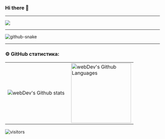 ### Hi there 👋

---

<img src="https://github-readme-stats.vercel.app/api/top-langs/?username=gigatorvaldz&theme=dark">

---

<picture>
  <source media="(prefers-color-scheme: dark)" srcset="https://github.com/gigatorvaldz/gigatorvaldz/blob/output/github-contribution-grid-snake-dark.svg" />
  <source media="(prefers-color-scheme: light)" srcset="https://github.com/gigatorvaldz/gigatorvaldz/blob/output/github-contribution-grid-snake.svg" />
  <img alt="github-snake" src="github-snake.svg" />
</picture>

---

### ⚙️ GitHub статистика:

<table>
  <tr>
    <td>
      <img align="left" src="http://github-readme-streak-stats.herokuapp.com?user=gigatorvaldz&theme=dark&background=000000" alt="webDev's Github stats" />
    </td>
    <td>
      <img height="195px" align="right" alt="webDev's Github Languages" src="https://github-readme-stats-sigma-five.vercel.app/api/top-langs/?username=gigatorvaldz&layout=compact&theme=vision-friendly-dark" />
    </td>
  </tr>
</table>

![visitors](https://visitor-badge.laobi.icu/badge?page_id=gigatorvaldz)

<!--
**gigatorvaldz/gigatorvaldz** is a ✨ _special_ ✨ repository because its `README.md` (this file) appears on your GitHub profile.

Here are some ideas to get you started:

- 🔭 I’m currently working on ...
- 🌱 I’m currently learning ...
- 👯 I’m looking to collaborate on ...
- 🤔 I’m looking for help with ...
- 💬 Ask me about ...
- 📫 How to reach me: ...
- 😄 Pronouns: ...
- ⚡ Fun fact: ...
-->
